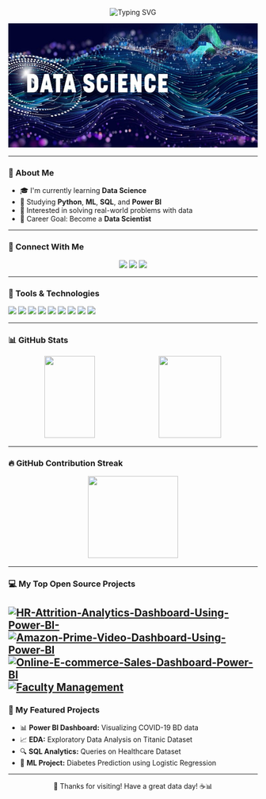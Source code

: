 <!-- Typing Intro Banner -->
<p align="center">
  <img src="https://readme-typing-svg.herokuapp.com?font=Fira+Code&duration=3000&pause=1000&color=F79520&width=600&lines=Hi+I'm+Senarul+Islam+👋;Aspiring+Data+Scientist+🔍;Love+Machine+Learning+%26+AI+🤖;Welcome+to+my+GitHub+Profile+💻" alt="Typing SVG" />
</p>

<!-- Profile Banner GIF -->
<p align="center">
  <img src="https://github.com/SENARUL-2S/SENARUL-2S/blob/main/datasci.jpg" width="900" height ="250" alt="Coding gif"/>
</p>

---

### 🧠 About Me
- 🎓 I'm currently learning **Data Science**
- 📘 Studying **Python**, **ML**, **SQL**, and **Power BI**
- 🧪 Interested in solving real-world problems with data
- 🎯 Career Goal: Become a **Data Scientist**

---
### 🔗 Connect With Me
<p align="center">
  <a href="mailto:mdsenarul72@email.com"><img src="https://img.shields.io/badge/Email-D14836?style=for-the-badge&logo=gmail&logoColor=white"/></a>
  <a href="https://www.linkedin.com/in/md-senarul-islam-a7092a2b7/)"><img src="https://img.shields.io/badge/LinkedIn-blue?style=for-the-badge&logo=linkedin&logoColor=white"/></a>
  <a href="https://github.com/SENARUL-2S"><img src="https://img.shields.io/badge/GitHub-black?style=for-the-badge&logo=github&logoColor=white"/></a>
</p>

---

### 💼 Tools & Technologies
<p>
  <img src="https://img.shields.io/badge/Python-306998?style=for-the-badge&logo=python&logoColor=white"/>
  <img src="https://img.shields.io/badge/Numpy-013243?style=for-the-badge&logo=numpy&logoColor=white"/>
  <img src="https://img.shields.io/badge/Pandas-150458?style=for-the-badge&logo=pandas"/>
  <img src="https://img.shields.io/badge/Matplotlib-120253?style=for-the-badge&logo=matplotlib"/>
  <img src="https://img.shields.io/badge/Seaborn-320253?style=for-the-badge&logo=seaborn"/>
  <img src="https://img.shields.io/badge/Scikit--learn-F7931E?style=for-the-badge&logo=scikit-learn"/>
  <img src="https://img.shields.io/badge/Tensorflow-FF6F00?style=for-the-badge&logo=tensorflow"/>
  <img src="https://img.shields.io/badge/PowerBI-F2C811?style=for-the-badge&logo=powerbi"/>
  <img src="https://img.shields.io/badge/MySQL-00758F?style=for-the-badge&logo=mysql&logoColor=white"/>
</p>

---

### 📊 GitHub Stats
<p align="center">
  <img src="https://github-readme-stats.vercel.app/api?username=SENARUL-2S&show_icons=true&theme=radical&rank_icon=github" width="45%" height="165"/>
  <img src="https://github-readme-stats.vercel.app/api/top-langs/?username=SENARUL-2S&layout=compact&theme=radical" width="50%" height="165"/>
</p>


---

### 🔥 GitHub Contribution Streak
<p align="center">
  <img src="https://github-readme-streak-stats.herokuapp.com/?user=SENARUL-2S&theme=radical" width="60%" height="165" />
</p>

---

### 💻 My Top Open Source Projects
[![HR-Attrition-Analytics-Dashboard-Using-Power-BI-](https://github-readme-stats.vercel.app/api/pin/?username=SENARUL-2S&repo=HR-Attrition-Analytics-Dashboard-Using-Power-BI-&theme=dark)](https://github.com/SENARUL-2S/HR-Attrition-Analytics-Dashboard-Using-Power-BI-)
[![Amazon-Prime-Video-Dashboard-Using-Power-BI](https://github-readme-stats.vercel.app/api/pin/?username=SENARUL-2S&repo=Amazon-Prime-Video-Dashboard-Using-Power-BI&theme=dark)](https://github.com/SENARUL-2S/Amazon-Prime-Video-Dashboard-Using-Power-BI)
[![Online-E-commerce-Sales-Dashboard-Power-BI](https://github-readme-stats.vercel.app/api/pin/?username=SENARUL-2S&repo=Online-E-commerce-Sales-Dashboard-Power-BI-&theme=dark)](https://github.com/SENARUL-2S/Online-E-commerce-Sales-Dashboard-Power-BI-)
[![Faculty Management](https://github-readme-stats.vercel.app/api/pin/?username=SENARUL-2S&repo=Faculty-Management-System&theme=dark)](https://github.com/SENARUL-2S/Faculty-Management-System) 
---

### 📌 My Featured Projects
- 📊 **Power BI Dashboard:** Visualizing COVID-19 BD data
- 📈 **EDA:** Exploratory Data Analysis on Titanic Dataset
- 🔍 **SQL Analytics:** Queries on Healthcare Dataset
- 🤖 **ML Project:** Diabetes Prediction using Logistic Regression

---


<p align="center", font-family="bold" font-size="18">
  🧡 Thanks for visiting! Have a great data day! ☕📊
</p>

